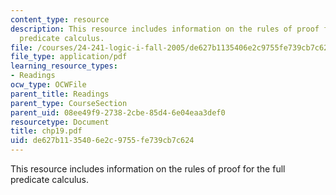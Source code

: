 ```yaml
---
content_type: resource
description: This resource includes information on the rules of proof for the full
  predicate calculus.
file: /courses/24-241-logic-i-fall-2005/de627b1135406e2c9755fe739cb7c624_chp19.pdf
file_type: application/pdf
learning_resource_types:
- Readings
ocw_type: OCWFile
parent_title: Readings
parent_type: CourseSection
parent_uid: 08ee49f9-2738-2cbe-85d4-6e04eaa3def0
resourcetype: Document
title: chp19.pdf
uid: de627b11-3540-6e2c-9755-fe739cb7c624
---
```

This resource includes information on the rules of proof for the full predicate calculus.

